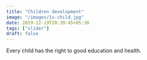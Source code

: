```yaml
---
title: "Children development"
image: "/images/1s-child.jpg"
date: 2019-12-19T20:39:45+05:30
tags: ["slider"]
draft: false
---
```


Every child has the right to good education and health.
